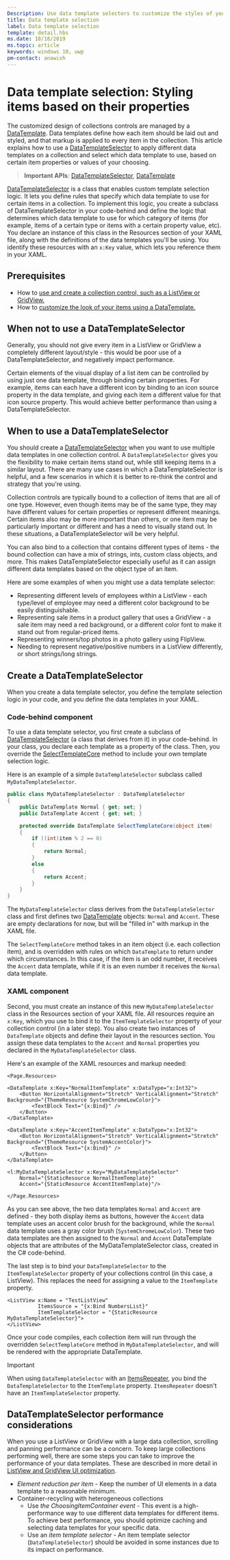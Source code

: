 ```yaml
---
Description: Use data template selectors to customize the styles of your items based on the item properties.
title: Data template selection
label: Data template selection
template: detail.hbs
ms.date: 10/18/2019
ms.topic: article
keywords: windows 10, uwp
pm-contact: anawish
---
```


# Data template selection: Styling items based on their properties

The customized design of collections controls are managed by a [DataTemplate](/uwp/api/windows.ui.xaml.datatemplate). Data templates define how each item should be laid out and styled, and that markup is applied to every item in the collection. This article explains how to use a [DataTemplateSelector](/uwp/api/windows.ui.xaml.controls.datatemplateselector) to apply different data templates on a collection and select which data template to use, based on certain item properties or values of your choosing.

> **Important APIs**: [DataTemplateSelector](/uwp/api/windows.ui.xaml.controls.datatemplateselector), [DataTemplate](/uwp/api/windows.ui.xaml.datatemplate)

[DataTemplateSelector](/uwp/api/windows.ui.xaml.controls.datatemplateselector) is a class that enables custom template selection logic. It lets you define rules that specify which data template to use for certain items in a collection. To implement this logic, you create a subclass of DataTemplateSelector in your code-behind and define the logic that determines which data template to use for which category of items (for example, items of a certain type or items with a certain property value, etc). You declare an instance of this class in the Resources section of your XAML file, along with the definitions of the data templates you'll be using. You identify these resources with an `x:Key` value, which lets you reference them in your XAML.

## Prerequisites

- How to [use and create a collection control, such as a ListView or GridView.](listview-and-gridview.md)
- How to [customize the look of your items using a DataTemplate.](item-containers-templates.md#data-template)

## When not to use a DataTemplateSelector

Generally, you should not give every item in a ListView or GridView a completely different layout/style - this would be poor use of a DataTemplateSelector, and negatively impact performance.

Certain elements of the visual display of a list item can be controlled by using just one data template, through binding certain properties. For example, items can each have a different icon by binding to an icon source property in the data template, and giving each item a different value for that icon source property. This would achieve better performance than using a DataTemplateSelector.

## When to use a DataTemplateSelector

You should create a [DataTemplateSelector](/uwp/api/windows.ui.xaml.controls.datatemplateselector) when you want to use multiple data templates in one collection control. A `DataTemplateSelector` gives you the flexibility to make certain items stand out, while still keeping items in a similar layout. There are many use cases in which a DataTemplateSelector is helpful, and a few scenarios in which it is better to re-think the control and strategy that you're using.

Collection controls are typically bound to a collection of items that are all of one type. However, even though items may be of the same type, they may have different values for certain properties or represent different meanings. Certain items also may be more important than others, or one item may be particularly important or different and has a need to visually stand out. In these situations, a DataTemplateSelector will be very helpful.

You can also bind to a collection that contains different types of items - the bound collection can have a mix of strings, ints, custom class objects, and more. This makes DataTemplateSelector especially useful as it can assign different data templates based on the object type of an item.

Here are some examples of when you might use a data template selector:

- Representing different levels of employees within a ListView - each type/level of employee may need a different color background to be easily distinguishable.
- Representing sale items in a product gallery that uses a GridView - a sale item may need a red background, or a different color font to make it stand out from regular-priced items.
- Representing winners/top photos in a photo gallery using FlipView.
- Needing to represent negative/positive numbers in a ListView differently, or short strings/long strings.

## Create a DataTemplateSelector

When you create a data template selector, you define the template selection logic in your code, and you define the data templates in your XAML.

### Code-behind component

To use a data template selector, you first create a subclass of [DataTemplateSelector](/uwp/api/windows.ui.xaml.controls.datatemplateselector) (a class that derives from it) in your code-behind. In your class, you declare each template as a property of the class. Then, you override the [SelectTemplateCore](/uwp/api/windows.ui.xaml.controls.datatemplateselector.selecttemplatecore) method to include your own template selection logic.

Here is an example of a simple `DataTemplateSelector` subclass called `MyDataTemplateSelector`.

```csharp
public class MyDataTemplateSelector : DataTemplateSelector
{
    public DataTemplate Normal { get; set; }
    public DataTemplate Accent { get; set; }

    protected override DataTemplate SelectTemplateCore(object item)
    {
        if ((int)item % 2 == 0)
        {
            return Normal;
        }
        else
        {
            return Accent;
        }
    }
}
```

The `MyDataTemplateSelector` class derives from the `DataTemplateSelector` class and first defines two [DataTemplate](/uwp/api/windows.ui.xaml.datatemplate) objects: `Normal` and `Accent`. These are empty declarations for now, but will be "filled in" with markup in the XAML file.

The `SelectTemplateCore` method takes in an item object (i.e. each collection item), and is overridden with rules on which `DataTemplate` to return under which circumstances. In this case, if the item is an odd number, it receives the `Accent` data template, while if it is an even number it receives the `Normal` data template.

### XAML component

Second, you must create an instance of this new `MyDataTemplateSelector` class in the Resources section of your XAML file. All resources require an `x:Key`, which you use to bind it to the `ItemTemplateSelector` property of your collection control (in a later step). You also create two instances of `DataTemplate` objects and define their layout in the resources section. You assign these data templates to the `Accent` and `Normal` properties you declared in the `MyDataTemplateSelector` class.

Here's an example of the XAML resources and markup needed:

```xaml
<Page.Resources>

<DataTemplate x:Key="NormalItemTemplate" x:DataType="x:Int32">
    <Button HorizontalAlignment="Stretch" VerticalAlignment="Stretch" Background="{ThemeResource SystemChromeLowColor}">
        <TextBlock Text="{x:Bind}" />
    </Button>
</DataTemplate>

<DataTemplate x:Key="AccentItemTemplate" x:DataType="x:Int32">
    <Button HorizontalAlignment="Stretch" VerticalAlignment="Stretch" Background="{ThemeResource SystemAccentColor}">
        <TextBlock Text="{x:Bind}" />
    </Button>
</DataTemplate>

<l:MyDataTemplateSelector x:Key="MyDataTemplateSelector"
    Normal="{StaticResource NormalItemTemplate}"
    Accent="{StaticResource AccentItemTemplate}"/>

</Page.Resources>
```

As you can see above, the two data templates `Normal` and `Accent` are defined - they both display items as buttons, however the `Accent` data template uses an accent color brush for the background, while the `Normal` data template uses a gray color brush (`SystemChromeLowColor`). These two data templates are then assigned to the `Normal` and `Accent` DataTemplate objects that are attributes of the MyDataTemplateSelector class, created in the C# code-behind.

The last step is to bind your `DataTemplateSelector` to the `ItemTemplateSelector` property of your collections control (in this case, a ListView). This replaces the need for assigning a value to the `ItemTemplate` property. 

```xaml
<ListView x:Name = "TestListView"
          ItemsSource = "{x:Bind NumbersList}"
          ItemTemplateSelector = "{StaticResource MyDataTemplateSelector}">
</ListView>
```

Once your code compiles, each collection item will run through the overridden `SelectTemplateCore` method in `MyDataTemplateSelector`, and will be rendered with the appropriate DataTemplate.

> [!IMPORTANT]
> When using `DataTemplateSelector` with an [ItemsRepeater](/uwp/api/microsoft.ui.xaml.controls.itemsrepeater?view=winui-2.2), you bind the `DataTemplateSelector` to the `ItemTemplate` property. `ItemsRepeater` doesn't have an `ItemTemplateSelector` property.

## DataTemplateSelector performance considerations

When you use a ListView or GridView with a large data collection, scrolling and panning performance can be a concern. To keep large collections performing well, there are some steps you can take to improve the performance of your data templates. These are described in more detail in [ListView and GridView UI optimization](../../debug-test-perf/optimize-gridview-and-listview.md).

- _Element reduction per item_ - Keep the number of UI elements in a data template to a reasonable minimum.
- Container-recycling with heterogeneous collections
  - Use _the ChoosingItemContainer event_  - This event is a high-performance way to use different data templates for different items. To achieve best performance, you should optimize caching and selecting data templates for your specific data.
  - Use an _item template selector_ - An item template selector (`DataTemplateSelector`) should be avoided in some instances due to its impact on performance.